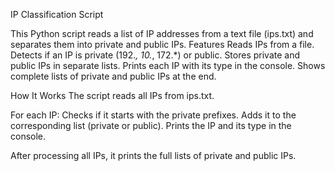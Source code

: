 IP Classification Script

This Python script reads a list of IP addresses from a text file (ips.txt) and separates them into private and public IPs.
Features
Reads IPs from a file.
Detects if an IP is private (192.*, 10.*, 172.*) or public.
Stores private and public IPs in separate lists.
Prints each IP with its type in the console.
Shows complete lists of private and public IPs at the end.

How It Works
The script reads all IPs from ips.txt.

For each IP:
Checks if it starts with the private prefixes.
Adds it to the corresponding list (private or public).
Prints the IP and its type in the console.

After processing all IPs, it prints the full lists of private and public IPs.
